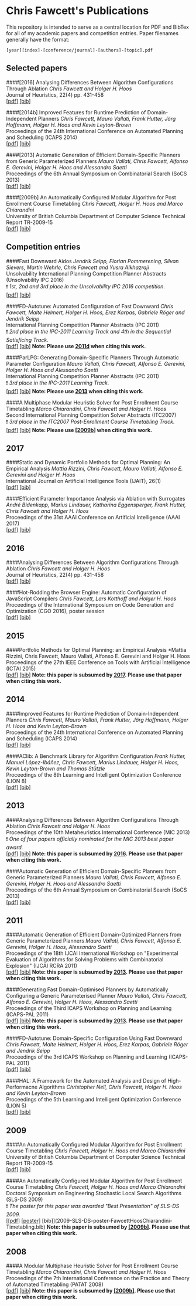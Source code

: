  # Chris Fawcett's Publications

This repository is intended to serve as a central location for PDF and BibTex
for all of my academic papers and competition entries. Paper filenames generally
have the format:

```
[year][index]-[conference/journal]-[authors]-[topic].pdf
```

## Selected papers

####\[2016\] Analysing Differences Between Algorithm Configurations Through Ablation
*Chris Fawcett and Holger H. Hoos*
<br/>Journal of Heuristics, 22(4) pp. 431-458
<br/>[\[pdf\]](2016-JOH-FawcettHoos-AblationAnalysis.pdf) [\[bib\]](2016-JOH-FawcettHoos-AblationAnalysis.bib)

####\[2014b\] Improved Features for Runtime Prediction of Domain-Independent Planners
*Chris Fawcett, Mauro Vallati, Frank Hutter, J&ouml;rg Hoffmann, Holger H. Hoos and Kevin Leyton-Brown*
<br/>Proceedings of the 24th International Conference on Automated Planning and Scheduling (ICAPS 2014)
<br/>[\[pdf\]](2014b-ICAPS-FawcettEtAl-PlanningFeatures.pdf) [\[bib\]](2014b-ICAPS-FawcettEtAl-PlanningFeatures.bib)

####\[2013\] Automatic Generation of Efficient Domain-Specific Planners from Generic Parameterized Planners
*Mauro Vallati, Chris Fawcett, Alfonso E. Gerevini, Holger H. Hoos and Alessandro Saetti*
<br/>Proceedings of the 6th Annual Symposium on Combinatorial Search (SoCS 2013)
<br/>[\[pdf\]](2013-SOCS-VallatiEtAl-ParLPG.pdf) [\[bib\]](2013-SOCS-VallatiEtAl-ParLPG.bib)

####\[2009b\] An Automatically Configured Modular Algorithm for Post Enrollment Course Timetabling
*Chris Fawcett, Holger H. Hoos and Marco Chiarandini*
<br/>University of British Columbia Department of Computer Science Technical Report TR-2009-15
<br/>[\[pdf\]](2009b-UBC-TR-FawcettHoosChiarandini-Timetabling.pdf) [\[bib\]](2009b-UBC-TR-FawcettHoosChiarandini-Timetabling.bib)


## Competition entries

####Fast Downward Aidos
*Jendrik Seipp, Florian Pommerening, Silvan Sievers, Martin Wehrle, Chris Fawcett and Yusra Alkhazraji*
<br/>Unsolvability International Planning Competition Planner Abstracts (Unsolvability IPC 2016)
<br/>:exclamation: *1st, 2nd and 3rd place in the Unsolvability IPC 2016 competition.*
<br/>[\[pdf\]](2016c-UIPC-SeippEtAl-FD-Aidos.pdf) [\[bib\]](2016c-UIPC-SeippEtAl-FD-Aidos.bib)

####FD-Autotune: Automated Configuration of Fast Downward
*Chris Fawcett, Malte Helmert, Holger H. Hoos, Erez Karpas, Gabriele R&ouml;ger and Jendrik Seipp*
<br/>International Planning Competition Planner Abstracts (IPC 2011)
<br/>:exclamation: *2nd place in the IPC-2011 Learning Track and 4th in the Sequential Satisficing Track.*
<br/>[\[pdf\]](2011b-IPC-FawcettEtAl-FD-Autotune.pdf) [\[bib\]](2011b-IPC-FawcettEtAl-FD-Autotune.bib) **Note: Please use [2011d](#fd-autotune-domain-specific-configuration-using-fast-downward) when citing this work.**

####ParLPG: Generating Domain-Specific Planners Through Automatic Parameter Configuration
*Mauro Vallati, Chris Fawcett, Alfonso E. Gerevini, Holger H. Hoos and Alessandro Saetti*
<br/>International Planning Competition Planner Abstracts (IPC 2011)
<br/>:exclamation: *3rd place in the IPC-2011 Learning Track.*
<br/>[\[pdf\]](2011c-IPC-VallatiEtAl-ParLPG.pdf) [\[bib\]](2011c-IPC-VallatiEtAl-ParLPG.bib) **Note: Please use [2013](#automatic-generation-of-efficient-domain-specific-planners-from-generic-parameterized-planners) when citing this work.**

####A Multiphase Modular Heuristic Solver for Post Enrollment Course Timetabling
*Marco Chiarandini, Chris Fawcett and Holger H. Hoos*
<br/>Second International Planning Competition Solver Abstracts (ITC2007)
<br/>:exclamation: *3rd place in the ITC2007 Post-Enrollment Course Timetabling Track.*
<br/>[\[pdf\]](2008-ITC-ChiarandiniFawcettHoos-Timetabling.pdf) [\[bib\]](2008-ITC-ChiarandiniFawcettHoos-Timetabling.bib) **Note: Please use [\[2009b\]](#an-automatically-configured-modular-algorithm-for-post-enrollment-course-timetabling-1) when citing this work.**


## 2017

####Static and Dynamic Portfolio Methods for Optimal Planning: An Empirical Analysis
*Mattia Rizzini, Chris Fawcett, Mauro Vallati, Alfonso E. Gerevini and Holger H. Hoos*
<br/>International Journal on Artificial Intelligence Tools (IJAIT), 26(1)
<br/>[\[pdf\]](2017-IJAIT-RizziniEtAl-PlanningPortfolios.pdf) [\[bib\]](2017-IJAIT-RizziniEtAl-PlanningPortfolios.bib)

####Efficient Parameter Importance Analysis via Ablation with Surrogates
*Andr&eacute; Bidenkapp, Marius Lindauer, Katharina Eggensperger, Frank Hutter, Chris Fawcett and Holger H. Hoos*
<br/>Proceedings of the 31st AAAI Conference on Artificial Intelligence (AAAI 2017)
<br/>[\[pdf\]](2017b-AAAI-BidenkappEtAl-AblationSurrogates.pdf) [\[bib\]](2017b-AAAI-BidenkappEtAl-AblationSurrogates.bib)


## 2016

####Analysing Differences Between Algorithm Configurations Through Ablation
*Chris Fawcett and Holger H. Hoos*
<br/>Journal of Heuristics, 22(4) pp. 431-458
<br/>[\[pdf\]](2016-JOH-FawcettHoos-AblationAnalysis.pdf) [\[bib\]](2016-JOH-FawcettHoos-AblationAnalysis.bib)

####Hot-Rodding the Browser Engine: Automatic Configuration of JavaScript Compilers
*Chris Fawcett, Lars Kotthoff and Holger H. Hoos*
<br/>Proceedings of the International Symposium on Code Generation and Optimization (CGO 2016), poster session
<br/>[\[pdf\]](2016b-CGO-poster-FawcettKotthoffHoos-JSCompilerOptimization.pdf) [\[bib\]](2016b-CGO-poster-FawcettKotthoffHoos-JSCompilerOptimization.bib)


## 2015

####Portfolio Methods for Optimal Planning: an Empirical Analysis
*Mattia Rizzini, Chris Fawcett, Mauro Vallati, Alfonso E. Gerevini and Holger H. Hoos
<br/>Proceedings of the 27th IEEE Conference on Tools with Artificial Intelligence (ICTAI 2015)
<br/>[\[pdf\]](2015-ICTAI-RizziniEtAl-PlanningPortfolios.pdf) [\[bib\]](2015-ICTAI-RizziniEtAl-PlanningPortfolios.bib) **Note: this paper is subsumed by [2017](#static-and-dynamic-portfolio-methods-for-optimal-planning-an-empirical-analysis). Please use that paper when citing this work.**


## 2014

####Improved Features for Runtime Prediction of Domain-Independent Planners
*Chris Fawcett, Mauro Vallati, Frank Hutter, J&ouml;rg Hoffmann, Holger H. Hoos and Kevin Leyton-Brown*
<br/>Proceedings of the 24th International Conference on Automated Planning and Scheduling (ICAPS 2014)
<br/>[\[pdf\]](2014b-ICAPS-FawcettEtAl-PlanningFeatures.pdf) [\[bib\]](2014b-ICAPS-FawcettEtAl-PlanningFeatures.bib)

####AClib: A Benchmark Library for Algorithm Configuration
*Frank Hutter, Manuel L&oacute;pez-Ib&aacute;&ntilde;ez, Chris Fawcett, Marius Lindauer, Holger H. Hoos, Kevin Leyton-Brown and Thomas St&uuml;tzle*
<br/>Proceedings of the 8th Learning and Intelligent Optimization Conference (LION 8)
<br/>[\[pdf\]](2014-LION-HutterEtAl-AClib.pdf) [\[bib\]](2014-LION-HutterEtAl-AClib.bib)


## 2013

####Analysing Differences Between Algorithm Configurations Through Ablation
*Chris Fawcett and Holger H. Hoos*
<br/>Proceedings of the 10th Metaheuristics International Conference (MIC 2013)
<br/>:exclamation: *One of four papers officially nominated for the MIC 2013 best paper award.*
<br/>[\[pdf\]](2013b-MIC-FawcettHoos-AblationAnalysis.pdf) [\[bib\]](2013b-MIC-FawcettHoos-AblationAnalysis.bib) **Note: this paper is subsumed by [2016](#analysing-differences-between-algorithm-configurations-through-ablation). Please use that paper when citing this work.**

####Automatic Generation of Efficient Domain-Specific Planners from Generic Parameterized Planners
*Mauro Vallati, Chris Fawcett, Alfonso E. Gerevini, Holger H. Hoos and Alessandro Saetti*
<br/>Proceedings of the 6th Annual Symposium on Combinatorial Search (SoCS 2013)
<br/>[\[pdf\]](2013-SOCS-VallatiEtAl-ParLPG.pdf) [\[bib\]](2013-SOCS-VallatiEtAl-ParLPG.bib)


## 2011

####Automatic Generation of Efficient Domain-Optimized Planners from Generic Parameterized Planners
*Mauro Vallati, Chris Fawcett, Alfonso E. Gerevini, Holger H. Hoos, Alessandro Saetti*
<br/>Proceedings of the 18th IJCAI International Workshop on "Experimental Evaluation of Algorithms for Solving Problems with Combinatorial Explosion" (IJCAI RCRA 2011)
<br/>[\[pdf\]](2011f-IJCAI-RCRA-VallatiEtAl-ParLPG.pdf) [\[bib\]](2011f-IJCAI-RCRA-VallatiEtAl-ParLPG.bib) **Note: this paper is subsumed by [2013](#automatic-generation-of-efficient-domain-specific-planners-from-generic-parameterized-planners). Please use that paper when citing this work.**

####Generating Fast Domain-Optimised Planners by Automatically Configuring a Generic Parameterised Planner
*Mauro Vallati, Chris Fawcett, Alfonso E. Gerevini, Holger H. Hoos, Alessandro Saetti*
<br/>Proceedings of the Third ICAPS Workshop on Planning and Learning (ICAPS-PAL 2011)
<br/>[\[pdf\]](2011e-ICAPS-PAL-VallatiEtAl-ParLPG.pdf) [\[bib\]](2011e-ICAPS-PAL-VallatiEtAl-ParLPG.bib) **Note: this paper is subsumed by [2013](#automatic-generation-of-efficient-domain-specific-planners-from-generic-parameterized-planners). Please use that paper when citing this work.**

####FD-Autotune: Domain-Specific Configuration Using Fast Downward
*Chris Fawcett, Malte Helmert, Holger H. Hoos, Erez Karpas, Gabriele R&ouml;ger and Jendrik Seipp*
<br/>Proceedings of the 3rd ICAPS Workshop on Planning and Learning (ICAPS-PAL 2011)
<br/>[\[pdf\]](2011d-ICAPS-PAL-FawcettEtAl-FD-Autotune.pdf) [\[bib\]](2011d-ICAPS-PAL-FawcettEtAl-FD-Autotune.bib)

####HAL: A Framework for the Automated Analysis and Design of High-Performacne Algorithms
*Christopher Nell, Chris Fawcett, Holger H. Hoos and Kevin Leyton-Brown*
<br/>Proceedings of the 5th Learning and Intelligent Optimization Conference (LION 5)
<br/>[\[pdf\]](2011-LION-NellFawcettHoos-HAL.pdf) [\[bib\]](2011-LION-NellFawcettHoos-HAL.bib)


## 2009

####An Automatically Configured Modular Algorithm for Post Enrollment Course Timetabling
*Chris Fawcett, Holger H. Hoos and Marco Chiarandini*
<br/>University of British Columbia Department of Computer Science Technical Report TR-2009-15
<br/>[\[pdf\]](2009b-UBC-TR-FawcettHoosChiarandini-Timetabling.pdf) [\[bib\]](2009b-UBC-TR-FawcettHoosChiarandini-Timetabling.bib)

####An Automatically Configured Modular Algorithm for Post Enrollment Course Timetabling
*Chris Fawcett, Holger H. Hoos and Marco Chiarandini*
<br/>Doctoral Symposium on Engineering Stochastic Local Search Algorithms (SLS-DS 2009)
<br/>:exclamation: *The poster for this paper was awarded "Best Presentation" of SLS-DS 2009.*
<br/>[[\[pdf\]](2009-SLS-DS-FawcettHoosChiarandini-Timetabling.pdf) [\[poster\]](2009-SLS-DS-poster-FawcettHoosChiarandini-Timetabling.pdf) \[bib\]](2009-SLS-DS-poster-FawcettHoosChiarandini-Timetabling.bib) **Note: this paper is subsumed by [\[2009b\]](#an-automatically-configured-modular-algorithm-for-post-enrollment-course-timetabling-1). Please use that paper when citing this work.**


## 2008

####A Modular Multiphase Heuristic Solver for Post Enrollment Course Timetabling
*Marco Chiarandini, Chris Fawcett and Holger H. Hoos*
<br/>Proceedings of the 7th International Conference on the Practice and Theory of Automated Timetabling (PATAT 2008)
<br/>[\[pdf\]](2008b-PATAT-ChiarandiniFawcettHoos-Timetabling.pdf) [\[bib\]](2008b-PATAT-ChiarandiniFawcettHoos-Timetabling.bib) **Note: this paper is subsumed by [\[2009b\]](#an-automatically-configured-modular-algorithm-for-post-enrollment-course-timetabling-1). Please use that paper when citing this work.**
